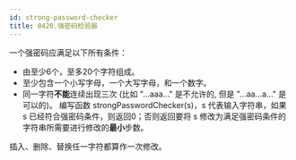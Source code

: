 ```yaml
---
id: strong-password-checker
title: 0420.强密码检验器
---
```

一个强密码应满足以下所有条件：

- 由至少6个，至多20个字符组成。
- 至少包含一个小写字母，一个大写字母，和一个数字。
- 同一字符**不能**连续出现三次 (比如 &#34;...aaa...&#34; 是不允许的, 但是 &#34;...aa...a...&#34; 是可以的)。
编写函数 strongPasswordChecker(s)，s 代表输入字符串，如果 s 已经符合强密码条件，则返回0；否则返回要将 s 修改为满足强密码条件的字符串所需要进行修改的**最小**步数。

插入、删除、替换任一字符都算作一次修改。
